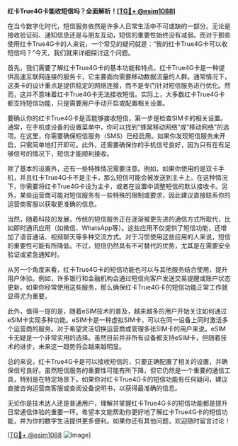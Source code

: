 **红卡True4G卡能收短信吗？全面解析！[[TG💪+ @esim1088](https://t.me/s/esim1088)]**

在当今数字化时代，短信服务依然是许多人日常生活中不可或缺的一部分。无论是接收验证码、通知信息还是与朋友互动，短信的重要性始终没有减弱。而对于那些使用红卡True4G卡的人来说，一个常见的疑问就是：“我的红卡True4G卡可以收短信吗？”今天，我们就来详细探讨这个问题。

首先，我们需要了解红卡True4G卡的基本功能和特点。红卡True4G卡是一种提供高速互联网连接的服务卡，它主要面向需要移动数据流量的人群。通常情况下，这类卡的设计重点是提供稳定的网络连接，而不是专门针对短信服务进行优化。然而，这并不意味着红卡True4G卡无法接收短信。实际上，大多数红卡True4G卡都支持短信功能，只是需要用户手动开启或配置相关设置。

要确认你的红卡True4G卡是否能够接收短信，第一步是检查SIM卡的相关设置。通常，在手机或设备的设置菜单中，你可以找到“蜂窝移动网络”或“移动网络”的选项。在这里，你需要确保短信服务（SMS）已经启用。如果你发现短信服务未开启，只需简单地打开即可。此外，还需要确保你的手机信号良好，因为只有在有足够信号的情况下，短信才能顺利接收。

除了基本的设置外，还有一些特殊情况需要注意。例如，如果你使用的是双卡手机，并且红卡True4G卡不是主卡，那么短信可能会被发送到主卡上。在这种情况下，你需要将红卡True4G卡设为主卡，或者在设置中调整短信的默认接收卡。另外，某些运营商可能对短信服务有一些特殊的限制或要求，因此建议直接联系你的运营商客服以获取更准确的信息。

当然，随着科技的发展，传统的短信服务正在逐渐被更先进的通信方式所取代，比如即时通讯应用（如微信、WhatsApp等）。这些应用不仅提供了短信功能，还增加了语音通话、视频聊天等多种交流方式。对于习惯使用这些应用的人来说，短信的重要性可能有所降低。不过，短信仍然具有不可替代的优势，尤其是在需要安全验证或紧急通知时。

从另一个角度来看，红卡True4G卡的短信功能也可以与其他服务结合使用，提升用户体验。例如，许多银行和金融机构会通过短信向客户发送交易提醒或账户状态更新。如果你经常使用这些服务，那么确保红卡True4G卡的短信功能正常工作就显得尤为重要。

此外，值得一提的是，随着eSIM技术的普及，越来越多的用户开始关注如何通过eSIM卡实现多种功能。eSIM卡是一种虚拟SIM卡，可以在同一设备上同时激活多个运营商的服务。对于希望灵活切换运营商或管理多张SIM卡的用户来说，eSIM卡无疑是一个非常实用的选择。虽然目前并非所有设备都支持eSIM卡，但随着技术的进步，未来这一趋势将会越来越明显。

总的来说，红卡True4G卡是可以接收短信的，只要正确配置了相关的设置，并确保信号良好。虽然短信服务的重要性可能有所下降，但它仍然是一个重要的通信工具，特别是在特定场景下。如果你对红卡True4G卡的短信功能有任何疑问，建议直接咨询运营商客服或查阅设备说明书，以获得最准确的信息。

无论你是技术达人还是普通用户，理解并掌握红卡True4G卡的短信功能都是提升日常通信体验的重要一环。希望本文能帮助你更好地了解红卡True4G卡的短信功能，并为你的数字生活提供更多便利。如果你还有其他问题，欢迎随时留言讨论！

[[TG💪+ @esim1088](https://t.me/s/esim1088) ![Image](https://i.postimg.cc/4NQfJmqS/Snipaste-2025-05-13-00-14-12.png)]